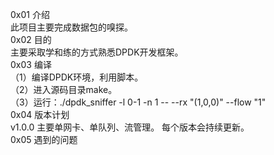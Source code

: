 0x01 介绍<br>
此项目主要完成数据包的嗅探。<br>
0x02 目的<br>
主要采取学和练的方式熟悉DPDK开发框架。<br>
0x03 编译<br>
（1）编译DPDK环境，利用脚本。<br>
（2）进入源码目录make。<br>
（3）运行：./dpdk_sniffer -l 0-1 -n 1 -- --rx "(1,0,0)" --flow "1"<br>
0x04 版本计划<br>
v1.0.0 主要单网卡、单队列、流管理。 每个版本会持续更新。<br>
0x05 遇到的问题<br>
